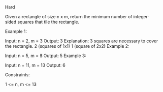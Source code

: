 Hard

Given a rectangle of size n x m, return the minimum number of integer-sided squares that tile the rectangle.

 

Example 1:



Input: n = 2, m = 3
Output: 3
Explanation: 3 squares are necessary to cover the rectangle.
2 (squares of 1x1)
1 (square of 2x2)
Example 2:



Input: n = 5, m = 8
Output: 5
Example 3:



Input: n = 11, m = 13
Output: 6
 

Constraints:

1 <= n, m <= 13